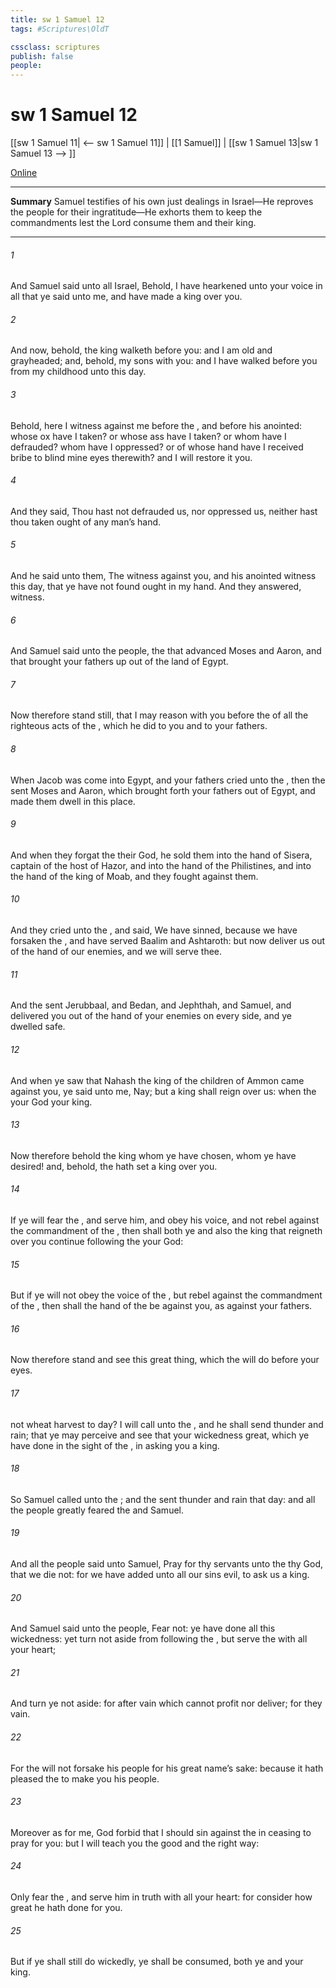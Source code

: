 ```yaml
---
title: sw 1 Samuel 12
tags: #Scriptures\OldT

cssclass: scriptures
publish: false
people:
---
```


# sw 1 Samuel 12
[[sw 1 Samuel 11| <-- sw 1 Samuel 11]] | [[1 Samuel]] | [[sw 1 Samuel 13|sw 1 Samuel 13 --> ]]

[Online](https://churchofjesuschrist.org/study/scriptures/ot/1-sam/12?lang=eng)

---
__Summary__
Samuel testifies of his own just dealings in Israel—He reproves the people for their ingratitude—He exhorts them to keep the commandments lest the Lord consume them and their king.

---
###### 1 
And Samuel said unto all Israel, Behold, I have hearkened unto your voice in all that ye said unto me, and have made a king over you.

###### 2 
And now, behold, the king walketh before you: and I am old and grayheaded; and, behold, my sons  with you: and I have walked before you from my childhood unto this day.

###### 3 
Behold, here I  witness against me before the , and before his anointed: whose ox have I taken? or whose ass have I taken? or whom have I defrauded? whom have I oppressed? or of whose hand have I received  bribe to blind mine eyes therewith? and I will restore it you.

###### 4 
And they said, Thou hast not defrauded us, nor oppressed us, neither hast thou taken ought of any man’s hand.

###### 5 
And he said unto them, The   witness against you, and his anointed  witness this day, that ye have not found ought in my hand. And they answered,  witness.

###### 6 
And Samuel said unto the people,  the  that advanced Moses and Aaron, and that brought your fathers up out of the land of Egypt.

###### 7 
Now therefore stand still, that I may reason with you before the  of all the righteous acts of the , which he did to you and to your fathers.

###### 8 
When Jacob was come into Egypt, and your fathers cried unto the , then the  sent Moses and Aaron, which brought forth your fathers out of Egypt, and made them dwell in this place.

###### 9 
And when they forgat the  their God, he sold them into the hand of Sisera, captain of the host of Hazor, and into the hand of the Philistines, and into the hand of the king of Moab, and they fought against them.

###### 10 
And they cried unto the , and said, We have sinned, because we have forsaken the , and have served Baalim and Ashtaroth: but now deliver us out of the hand of our enemies, and we will serve thee.

###### 11 
And the  sent Jerubbaal, and Bedan, and Jephthah, and Samuel, and delivered you out of the hand of your enemies on every side, and ye dwelled safe.

###### 12 
And when ye saw that Nahash the king of the children of Ammon came against you, ye said unto me, Nay; but a king shall reign over us: when the  your God  your king.

###### 13 
Now therefore behold the king whom ye have chosen,  whom ye have desired! and, behold, the  hath set a king over you.

###### 14 
If ye will fear the , and serve him, and obey his voice, and not rebel against the commandment of the , then shall both ye and also the king that reigneth over you continue following the  your God:

###### 15 
But if ye will not obey the voice of the , but rebel against the commandment of the , then shall the hand of the  be against you, as  against your fathers.

###### 16 
Now therefore stand and see this great thing, which the  will do before your eyes.

###### 17 
 not wheat harvest to day? I will call unto the , and he shall send thunder and rain; that ye may perceive and see that your wickedness  great, which ye have done in the sight of the , in asking you a king.

###### 18 
So Samuel called unto the ; and the  sent thunder and rain that day: and all the people greatly feared the  and Samuel.

###### 19 
And all the people said unto Samuel, Pray for thy servants unto the  thy God, that we die not: for we have added unto all our sins  evil, to ask us a king.

###### 20 
And Samuel said unto the people, Fear not: ye have done all this wickedness: yet turn not aside from following the , but serve the  with all your heart;

###### 21 
And turn ye not aside: for  after vain  which cannot profit nor deliver; for they  vain.

###### 22 
For the  will not forsake his people for his great name’s sake: because it hath pleased the  to make you his people.

###### 23 
Moreover as for me, God forbid that I should sin against the  in ceasing to pray for you: but I will teach you the good and the right way:

###### 24 
Only fear the , and serve him in truth with all your heart: for consider how great  he hath done for you.

###### 25 
But if ye shall still do wickedly, ye shall be consumed, both ye and your king.

